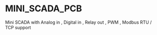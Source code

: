 # MINI_SCADA_PCB
Mini SCADA with Analog in , Digital in , Relay out , PWM , Modbus RTU / TCP support

